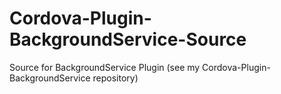 Cordova-Plugin-BackgroundService-Source
=======================================

Source for BackgroundService Plugin (see my Cordova-Plugin-BackgroundService repository)
